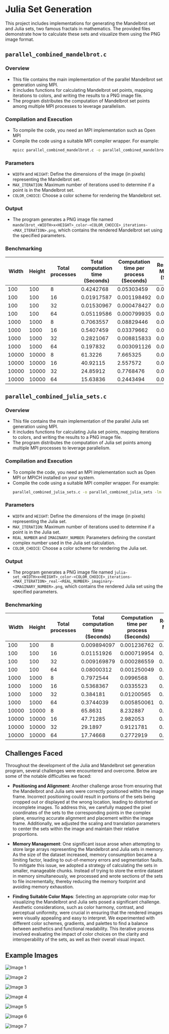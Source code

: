 # Julia Set Generation

This project includes implementations for generating the Mandelbrot set and Julia sets, two famous fractals in mathematics. The provided files demonstrate how to calculate these sets and visualize them using the PNG image format.

## `parallel_combined_mandelbrot.c`

### Overview

- This file contains the main implementation of the parallel Mandelbrot set generation using MPI.
- It includes functions for calculating Mandelbrot set points, mapping iterations to colors, and writing the results to a PNG image file.
- The program distributes the computation of Mandelbrot set points among multiple MPI processes to leverage parallelism.

### Compilation and Execution

- To compile the code, you need an MPI implementation such as Open MPI
- Compile the code using a suitable MPI compiler wrapper. For example:
  ```bash
  mpicc parallel_combined_mandelbrot.c -o parallel_combined_mandelbrot -lm -lpng
  ```

### Parameters

- `WIDTH` and `HEIGHT`: Define the dimensions of the image (in pixels) representing the Mandelbrot set.
- `MAX_ITERATION`: Maximum number of iterations used to determine if a point is in the Mandelbrot set.
- `COLOR_CHOICE`: Choose a color scheme for rendering the Mandelbrot set.

### Output

- The program generates a PNG image file named `mandelbrot_<WIDTH>x<HEIGHT>_color-<COLOR_CHOICE>_iterations-<MAX_ITERATION>.png`, which contains the rendered Mandelbrot set using the specified parameters.

### Benchmarking

| Width | Height | Total processes | Total computation time (Seconds) | Computation time per process (Seconds) | Resolution of MPI_Wtime (Seconds) |
| ----- | ------ | --------------- | -------------------------------- | -------------------------------------- | --------------------------------- |
| 100   | 100    | 8               | 0.4242768                        | 0.05303459                             | 0.000000001                       |
| 100   | 100    | 16              | 0.01917587                       | 0.001198492                            | 0.000000001                       |
| 100   | 100    | 32              | 0.01530967                       | 0.000478427                            | 0.000000001                       |
| 100   | 100    | 64              | 0.05119586                       | 0.000799935                            | 0.000000001                       |
| 1000  | 1000   | 8               | 0.7063557                        | 0.08829446                             | 0.000000001                       |
| 1000  | 1000   | 16              | 0.5407459                        | 0.03379662                             | 0.000000001                       |
| 1000  | 1000   | 32              | 0.2821067                        | 0.008815833                            | 0.000000001                       |
| 1000  | 1000   | 64              | 0.197832                         | 0.003091126                            | 0.000000001                       |
| 10000 | 10000  | 8               | 61.3226                          | 7.665325                               | 0.000000001                       |
| 10000 | 10000  | 16              | 40.92115                         | 2.557572                               | 0.000000001                       |
| 10000 | 10000  | 32              | 24.85912                         | 0.7768476                              | 0.000000001                       |
| 10000 | 10000  | 64              | 15.63836                         | 0.2443494                              | 0.000000001                       |

## `parallel_combined_julia_sets.c`

### Overview

- This file contains the main implementation of the parallel Julia set generation using MPI.
- It includes functions for calculating Julia set points, mapping iterations to colors, and writing the results to a PNG image file.
- The program distributes the computation of Julia set points among multiple MPI processes to leverage parallelism.

### Compilation and Execution

- To compile the code, you need an MPI implementation such as Open MPI or MPICH installed on your system.
- Compile the code using a suitable MPI compiler wrapper. For example:
  ```bash
  parallel_combined_julia_sets.c -o parallel_combined_julia_sets -lm -lpng
  ```

### Parameters

- `WIDTH` and `HEIGHT`: Define the dimensions of the image (in pixels) representing the Julia set.
- `MAX_ITERATION`: Maximum number of iterations used to determine if a point is in the Julia set.
- `REAL_NUMBER` and `IMAGINARY_NUMBER`: Parameters defining the constant complex number used in the Julia set calculation.
- `COLOR_CHOICE`: Choose a color scheme for rendering the Julia set.

### Output

- The program generates a PNG image file named `julia-set_<WIDTH>x<HEIGHT>_color-<COLOR_CHOICE>_iterations-<MAX_ITERATION>_real-<REAL_NUMBER>_imaginary-<IMAGINARY_NUMBER>.png`, which contains the rendered Julia set using the specified parameters.

### Benchmarking

| Width | Height | Total processes | Total computation time (Seconds) | Computation time per process (Seconds) | Resolution of MPI_Wtime (Seconds) | Real Number | Imaginary Number |
| ----- | ------ | --------------- | -------------------------------- | -------------------------------------- | --------------------------------- | ----------- | ---------------- |
| 100   | 100    | 8               | 0.009894097                      | 0.001236762                            | 0.000000001                       | \-0.8       | \-0.089          |
| 100   | 100    | 16              | 0.01151926                       | 0.000719954                            | 0.000000001                       | \-0.8       | \-0.089          |
| 100   | 100    | 32              | 0.009169879                      | 0.000286559                            | 0.000000001                       | \-0.8       | \-0.089          |
| 100   | 100    | 64              | 0.08000312                       | 0.001250049                            | 0.000000001                       | \-0.8       | \-0.089          |
| 1000  | 1000   | 8               | 0.7972544                        | 0.0996568                              | 0.000000001                       | \-0.8       | \-0.089          |
| 1000  | 1000   | 16              | 0.5368367                        | 0.0335523                              | 0.000000001                       | \-0.8       | \-0.089          |
| 1000  | 1000   | 32              | 0.384181                         | 0.01200565                             | 0.000000001                       | \-0.8       | \-0.089          |
| 1000  | 1000   | 64              | 0.3744039                        | 0.005850061                            | 0.000000001                       | \-0.8       | \-0.089          |
| 10000 | 10000  | 8               | 65.8631                          | 8.232887                               | 0.000000001                       | \-0.8       | \-0.089          |
| 10000 | 10000  | 16              | 47.71285                         | 2.982053                               | 0.000000001                       | \-0.8       | \-0.089          |
| 10000 | 10000  | 32              | 29.1897                          | 0.9121781                              | 0.000000001                       | \-0.8       | \-0.089          |
| 10000 | 10000  | 64              | 17.74668                         | 0.2772919                              | 0.000000001                       | \-0.8       | \-0.089          |


## Challenges Faced

Throughout the development of the Julia and Mandelbrot set generation program, several challenges were encountered and overcome. Below are some of the notable difficulties we faced:

- **Positioning and Alignment**:  Another challenge arose from ensuring that the Mandelbrot and Julia sets were correctly positioned within the image frame. Incorrect positioning could result in portions of the sets being cropped out or displayed at the wrong location, leading to distorted or incomplete images. To address this, we carefully mapped the pixel coordinates of the sets to the corresponding points in the complex plane, ensuring accurate alignment and placement within the image frame. Additionally, we adjusted the scaling and translation parameters to center the sets within the image and maintain their relative proportions.

- **Memory Management**: One significant issue arose when attempting to store large arrays representing the Mandelbrot and Julia sets in memory. As the size of the dataset increased, memory consumption became a limiting factor, leading to out-of-memory errors and segmentation faults. To mitigate this issue, we adopted a strategy of calculating the sets in smaller, manageable chunks. Instead of trying to store the entire dataset in memory simultaneously, we processed and wrote sections of the sets to file incrementally, thereby reducing the memory footprint and avoiding memory exhaustion.

- **Finding Suitable Color Maps**: Selecting an appropriate color map for visualizing the Mandelbrot and Julia sets posed a significant challenge. Aesthetic considerations, such as color harmony, contrast, and perceptual uniformity, were crucial in ensuring that the rendered images were visually appealing and easy to interpret. We experimented with different color schemes, gradients, and palettes to find a balance between aesthetics and functional readability. This iterative process involved evaluating the impact of color choices on the clarity and interoperability of the sets, as well as their overall visual impact.

## Example Images

![Image 1](github_assets/output_10000x10000_color-1_iterations-1000.png)

![Image 2](github_assets/output_10000x10000_color-1_iterations-1000_real--0.800000_imaginary-0.156000.png)

![Image 3](github_assets/output_1000x1000_color-16_iterations-1000_real--0.800000_imaginary--0.177000.png)

![Image 4](github_assets/output_1000x1000_color-14_iterations-1000_real--0.800000_imaginary--0.098000.png)

![Image 5](github_assets/output_1000x1000_color-3_iterations-1000_real--0.800000_imaginary--0.156000.png)

![Image 6](github_assets/output_1000x1000_color-1_iterations-1000_real--0.726990_imaginary-0.188990.png)

![Image 7](github_assets/julia-set_1000x1000_color-16_iterations-1000_real--0.469221_imaginary-0.572125.png)
